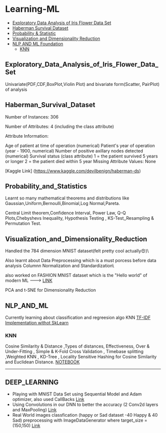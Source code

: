 # Learning-ML






<!-- toc -->



- [Exploratory Data Analysis of Iris Flower Data Set](#Exploratory_Data_Analysis_of_Iris_Flower_Data_Set)
- [Haberman Survival Dataset](#Haberman_Survival_Dataset)
- [Probability & Statistic](#Probability_and_Statistics)
- [Visualization and Dimensionality Reduction](#Visualization_and_Dimensionality_Reduction)
- [NLP AND ML Foundation](#NLP_AND_ML)
  * [KNN](#KNN)



<!-- toc -->

## Exploratory_Data_Analysis_of_Iris_Flower_Data_Set

Univariate(PDF,CDF,BoxPlot,Violin Plot) and bivariate form(Scatter, PairPlot) of analysis

## Haberman_Survival_Dataset

Number of Instances: 306

Number of Attributes: 4 (including the class attribute)

Attribute Information:

Age of patient at time of operation (numerical)
Patient's year of operation (year - 1900, numerical)
Number of positive axillary nodes detected (numerical)
Survival status (class attribute)
1 = the patient survived 5 years or longer
2 = the patient died within 5 year
Missing Attribute Values: None

[Kaggle Link] (https://www.kaggle.com/devilbenign/haberman-ds)

## Probability_and_Statistics
Learnt so many mathematical theorems and distributions like Gaussian,Uniform,Bernoulli,Binomial,Log Normal,Pareta.

Central Limit theorem,Confidence Interval,  Power Law, Q-Q Plots,Chebyshevs Inequality, Hypothesis Testing , KS-Test,,Resampling & Permutation Test.

## Visualization_and_Dimensionality_Reduction
Handled the 784 dimension MNIST dataset(felt pretty cool actually😍)\


Also learnt about Data Preprocessing which is a must porcess before data analysis
Columnn Normalization and Standardization\

also worked on FASHION MNIST dataset which is the "Hello world" of modern ML ---> [LINK](https://colab.research.google.com/drive/1FNRGJur7gtauKyt4tY-JrD26Vaso4i0a?usp=sharing)

PCA and t-SNE for Dimensionality Reduction

## NLP_AND_ML
Currently learning about classification and regreesion algo KNN
[TF-IDF Implementation withot SkLearn](https://colab.research.google.com/drive/12Kf8PEo2QxH7rOLo79mKaiMt9US6iugJ?usp=sharing)

### KNN
Cosine Similarity & Distance ,Types of distances, Effectiveness, Over & Under-Fitting , Simple & K-Fold Cross Validation , Timebase splitting ,Weighted KNN , KD-Tree , Locality Sensitive Hashing for Cosine Similarity and Euclidean Distance.
[NOTEBOOK](https://colab.research.google.com/drive/1CGUdnslVkKD_7sjaqyIXmOmYXJj9SEAC?usp=sharing)

------------------
## DEEP_LEARNING
 - Playing with MNIST Data Set using Sequential Model and Adam optimizer, also used CallBacks [Link](https://colab.research.google.com/drive/1muhthbKZF3Q6PzSuPVhqTh6th2kurZd7?usp=sharing)
 - Using Convolutions in our DNN to better the accuracy (2 Conv2d layers and MaxPooling) [Link](https://colab.research.google.com/drive/10n-aNhjhqy88C1A7NAtyt2fYeeMuMW5b?usp=sharing)
 - Real World images classfication (happy or Sad dataset -40 Happy & 40 Sad) preprocessing with ImageDataGenerator where target_size = (150,150) [Link](https://colab.research.google.com/drive/1tA9JvhlTMbcH1c92j7viL-amrxEZBMCp?usp=sharing)
 




